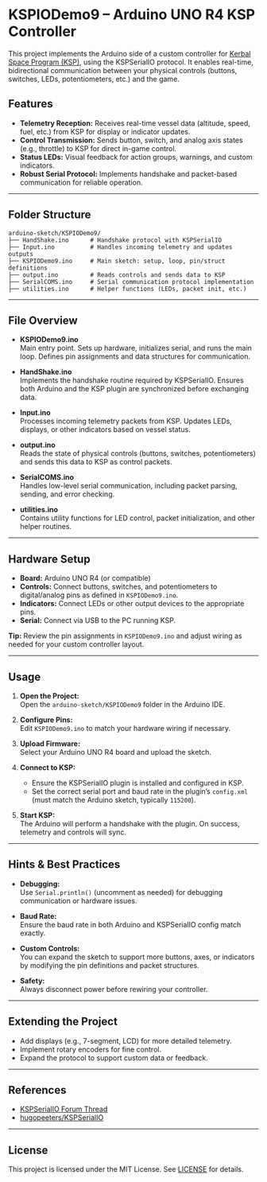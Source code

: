 # KSPIODemo9 – Arduino UNO R4 KSP Controller

This project implements the Arduino side of a custom controller for [Kerbal Space Program (KSP)](https://kerbalspaceprogram.com/), using the KSPSerialIO protocol. It enables real-time, bidirectional communication between your physical controls (buttons, switches, LEDs, potentiometers, etc.) and the game.

## Features

- **Telemetry Reception:** Receives real-time vessel data (altitude, speed, fuel, etc.) from KSP for display or indicator updates.
- **Control Transmission:** Sends button, switch, and analog axis states (e.g., throttle) to KSP for direct in-game control.
- **Status LEDs:** Visual feedback for action groups, warnings, and custom indicators.
- **Robust Serial Protocol:** Implements handshake and packet-based communication for reliable operation.

---

## Folder Structure

```
arduino-sketch/KSPIODemo9/
├── HandShake.ino      # Handshake protocol with KSPSerialIO
├── Input.ino          # Handles incoming telemetry and updates outputs
├── KSPIODemo9.ino     # Main sketch: setup, loop, pin/struct definitions
├── output.ino         # Reads controls and sends data to KSP
├── SerialCOMS.ino     # Serial communication protocol implementation
├── utilities.ino      # Helper functions (LEDs, packet init, etc.)
```

---

## File Overview

- **KSPIODemo9.ino**  
  Main entry point. Sets up hardware, initializes serial, and runs the main loop. Defines pin assignments and data structures for communication.

- **HandShake.ino**  
  Implements the handshake routine required by KSPSerialIO. Ensures both Arduino and the KSP plugin are synchronized before exchanging data.

- **Input.ino**  
  Processes incoming telemetry packets from KSP. Updates LEDs, displays, or other indicators based on vessel status.

- **output.ino**  
  Reads the state of physical controls (buttons, switches, potentiometers) and sends this data to KSP as control packets.

- **SerialCOMS.ino**  
  Handles low-level serial communication, including packet parsing, sending, and error checking.

- **utilities.ino**  
  Contains utility functions for LED control, packet initialization, and other helper routines.

---

## Hardware Setup

- **Board:** Arduino UNO R4 (or compatible)
- **Controls:** Connect buttons, switches, and potentiometers to digital/analog pins as defined in `KSPIODemo9.ino`.
- **Indicators:** Connect LEDs or other output devices to the appropriate pins.
- **Serial:** Connect via USB to the PC running KSP.

**Tip:** Review the pin assignments in `KSPIODemo9.ino` and adjust wiring as needed for your custom controller layout.

---

## Usage

1. **Open the Project:**  
   Open the `arduino-sketch/KSPIODemo9` folder in the Arduino IDE.

2. **Configure Pins:**  
   Edit `KSPIODemo9.ino` to match your hardware wiring if necessary.

3. **Upload Firmware:**  
   Select your Arduino UNO R4 board and upload the sketch.

4. **Connect to KSP:**  
   - Ensure the KSPSerialIO plugin is installed and configured in KSP.
   - Set the correct serial port and baud rate in the plugin’s `config.xml` (must match the Arduino sketch, typically `115200`).

5. **Start KSP:**  
   The Arduino will perform a handshake with the plugin. On success, telemetry and controls will sync.

---

## Hints & Best Practices

- **Debugging:**  
  Use `Serial.println()` (uncomment as needed) for debugging communication or hardware issues.

- **Baud Rate:**  
  Ensure the baud rate in both Arduino and KSPSerialIO config match exactly.

- **Custom Controls:**  
  You can expand the sketch to support more buttons, axes, or indicators by modifying the pin definitions and packet structures.

- **Safety:**  
  Always disconnect power before rewiring your controller.

---

## Extending the Project

- Add displays (e.g., 7-segment, LCD) for more detailed telemetry.
- Implement rotary encoders for fine control.
- Expand the protocol to support custom data or feedback.

---

## References

- [KSPSerialIO Forum Thread](http://forum.kerbalspaceprogram.com/index.php?/topic/60281-hardware-plugin-arduino-based-physical-display-serial-port-io-tutorial-22-april/)
- [hugopeeters/KSPSerialIO](https://github.com/hugopeeters/KSPSerialIO)

---

## License

This project is licensed under the MIT License. See [LICENSE](../../LICENSE) for details.